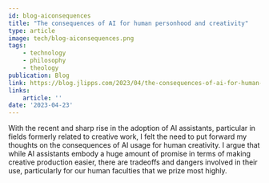 ```yaml
---
id: blog-aiconsequences
title: "The consequences of AI for human personhood and creativity"
type: article
image: tech/blog-aiconsequences.png
tags:
    - technology
    - philosophy
    - theology
publication: Blog
link: https://blog.jlipps.com/2023/04/the-consequences-of-ai-for-human-personhood-and-creativity/
links:
    article: ''
date: '2023-04-23'
---
```


With the recent and sharp rise in the adoption of AI assistants, particular in fields formerly
related to creative work, I felt the need to put forward my thoughts on the consequences of AI
usage for human creativity. I argue that while AI assistants embody a huge amount of promise in
terms of making creative production easier, there are tradeoffs and dangers involved in their use,
particularly for our human faculties that we prize most highly.
